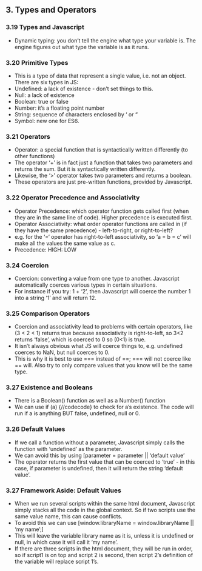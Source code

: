 ## 3. Types and Operators

### 3.19 Types and Javascript
 *	Dynamic typing: you don’t tell the engine what type your variable is. The engine figures out what type the variable is as it runs.

### 3.20 Primitive Types
 *	This is a type of data that represent a single value, i.e. not an object. There are six types in JS:
  *	Undefined: a lack of existence - don’t set things to this.
  *	Null: a lack of existence
  *	Boolean: true or false
  *	Number: it’s a floating point number
  *	String: sequence of characters enclosed by ‘ or “
  *	Symbol: new one for ES6.

### 3.21 Operators
 *	Operator: a special function that is syntactically written differently (to other functions)
 *	The operator ‘+’ is in fact just a function that takes two parameters and returns the sum. But it is syntactically written differently.
 *	Likewise, the ‘>’ operator takes two parameters and returns a boolean.
 *	These operators are just pre-written functions, provided by Javascript.

### 3.22 Operator Precedence and Associativity
 *	Operator Precedence: which operator function gets called first (when they are in the same line of code). Higher precedence is executed first.
 *	Operator Associativity: what order operator functions are called in (if they have the same precedence) - left-to-right, or right-to-left?
  *	e.g. for the ‘=‘ operator has right-to-left associativity, so ‘a = b = c’ will make all the values the same value as c. 
 *	Precedence: HIGH: LOW

### 3.24 Coercion
 *	Coercion: converting a value from one type to another. Javascript automatically coerces various types in certain situations.
 *	For instance if you try: 1 + ‘2’, then Javascript will coerce the number 1 into a string ‘1’ and will return 12.

### 3.25 Comparison Operators
 *	Coercion and associativity lead to problems with certain operators, like (3 < 2 < 1) returns true because associativity is right-to-left, so 3<2 returns ‘false’, which is coerced to 0 so (0<1) is true.
 *	It isn’t always obvious what JS will coerce things to, e.g. undefined coerces to NaN, but null coerces to 0.
 *	This is why it is best to use === instead of ==; === will not coerce like == will. Also try to only compare values that you know will be the same type.

### 3.27 Existence and Booleans
 *	There is a Boolean() function as well as a Number() function
 *	We can use if (a) {//codecode} to check for a’s existence. The code will run if a is anything BUT false, undefined, null or 0.

### 3.26 Default Values
 *	If we call a function without a parameter, Javascript simply calls the function with ‘undefined’ as the parameter.
 *	We can avoid this by using [parameter = parameter || ‘default value’
 *	The operator returns the first value that can be coerced to ‘true’ - in this case, if parameter is undefined, then it will return the string ‘default value’.

### 3.27 Framework Aside: Default Values
 *	When we run several scripts within the same html document, Javascript simply stacks all the code in the global context. So if two scripts use the same value name, this can cause conflicts.
  *	To avoid this we can use [window.libraryName = window.libraryName || ‘my name’;]
  *	This will leave the variable library name as it is, unless it is undefined or null, in which case it will call it ‘my name’. 
 *	If there are three scripts in the html document, they will be run in order, so if script1 is on top and script 2 is second, then script 2’s definition of the variable will replace script 1’s.

